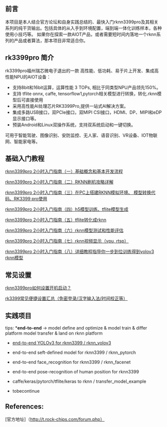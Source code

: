 ## 前言
本项目是本人结合官方论坛和自身实践总结的、最快入门rknn3399pro及其相关系列的纯干货输出。包括具体的从入手到环境配置，端到端一体化训练样本，各种使用小技巧等。
如果你在探索一款AIOT产品，或者需要短时间内落地一个rknn系列的产品或者算法，那本项目非常适合你。


## rk3399pro 简介
rk3399pro福州瑞芯微电子退出的一款 高性能、低功耗、易于片上开发、集成高性能NPU的AIOT设备：
- 支持8bit和16bit运算，运算性能 3 TOPs, 相比于同类型NPU产品领先150%。
- 支持 tflite onnx, caffe, tensorflow1,pytorch相关模型进行转换，转化.rknn模型后可直接使用
- 采用高性能AI处理芯片RK3399Pro,提供一站式AI解决方案。
- 集成多路USB接口，双PCIe接口，双MIPI CSI接口，HDMI、DP、MIPI和eDP显示接口等。
- 预装Android和Linux双操作系统，支持双系统启动和一键切换。

可用于智能驾驶、图像识别、安防监控、无人家、语音识别、VR设备、IOT物联网、智能家电等。



## 基础入门教程
[rknn3399pro 2小时入门指南（一）基础概念和基本开发流程](https://blog.csdn.net/weixin_42237113/article/details/107753935)

[rknn3399pro 2小时入门指南（二）RKNN刷机攻略详解](https://blog.csdn.net/weixin_42237113/article/details/107749021)

[rknn3399pro 2小时入门指南（三）在PC上搭建RKNN模拟环境、 模型转换代码、RK3399 pro使用](https://blog.csdn.net/weixin_42237113/article/details/107023216)

[rknn3399pro 2小时入门指南（四）h5模型训练、tflite模型生成](https://blog.csdn.net/weixin_42237113/article/details/107756934)

[rknn3399pro 2小时入门指南（五）tflite转化成rknn](https://blog.csdn.net/weixin_42237113/article/details/107759588)

[rknn3399pro 2小时入门指南（六）rknn模型测试和性能评估](https://blog.csdn.net/weixin_42237113/article/details/107800952)

[rknn3399pro 2小时入门指南（七）rknn视频显示（vpu, rtsp）](https://blog.csdn.net/weixin_42237113/article/details/107802124)

[rknn3399pro 2小时入门指南（八）详细教程指导你一步到位训练得到yolov3 rknn模型](https://blog.csdn.net/weixin_42237113/article/details/112981516)

## 常见设置
[rknn3399pro如何设置开机启动？](https://blog.csdn.net/weixin_42237113/article/details/109191955)

[rk3399常见便捷设置汇总（免密登录/汉字输入法/时间校正等）](https://blog.csdn.net/weixin_42237113/article/details/110438168)


## 实践项目
tips: 
***end-to-end** -> model define and optimize & model train & differ platform model transfer & land on rknn platform

- [end-to-end YOLOv3 for rknn3399 / rknn_yolov3](https://github.com/ztfmars/RKNN_Tutorial/tree/main/RKNN_YOLOv3)

- end-to-end seft-defined model for rknn3399 / rknn_pytorch

- end-to-end face_recognition  for rknn3399 / rknn_facenet

- end-to-end pose-recognition of human position  for rknn3399

- caffe/keras/pytorch/tflite/keras to rknn / transfer_model_example 

- tobecontinue

## References:
[官方地址]（http://t.rock-chips.com/forum.php）

